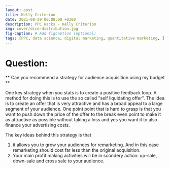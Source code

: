 ```yaml
---
layout: post
title: Kelly Criterion
date: 2021-08-29 00:00:00 +0300
description: PPC Hacks - Kelly Criterion
img: cover/dice-distribution.jpg 
fig-caption: # Add figcaption (optional)
tags: [PPC, data science, digital marketing, quantitative marketing, ] 
---
```


# Question:

** Can you recommend a strategy for audience acquisition using my budget **

One key strategy when you stats is to create a positive feedback loop. A method for doing this is to use the so called "self liquidating offer". The idea is to create an offer that is very attractive and has a broad appeal to a large segment of your audience. One point point that is hard to grasp is that you want to push down the price of the offer to the break even point to make it as attractive as possible without taking a loss and yes you want it to also finance your advertising costs.

The key ideas behind this strategy is that 
1. it allows you to grow your audiences for remarketing. And in this case remarketing should cost far less than the original acquisition. 
1. Your main profit making activities will be in scondery action: up-sale, down-sale and cross sale to your audience.

